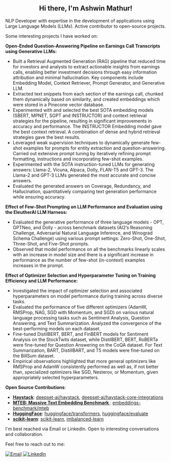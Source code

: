 <h2 align="center"> Hi there, I'm Ashwin Mathur!</h2>

NLP Developer with expertise in the development of applications using Large Language Models (LLMs). Active contributor to open-source projects.

Some interesting projects I have worked on:

**Open-Ended Question-Answering Pipeline on Earnings Call Transcripts using Generative LLMs:**

- Built a Retrieval Augmented Generation (RAG) pipeline that reduced time for investors and analysts to extract actionable insights from earnings calls, enabling better investment decisions through easy information attribution and minimal hallucination. Key components include Embedding Model, Context Retriever, Prompt Generator, and Generative LLM.
- Extracted text snippets from each section of the earnings call, chunked them dynamically based on similarity, and created embeddings which were stored in a Pinecone vector database.
- Experimented with and selected the best SOTA embedding models (SBERT, MPNET, SGPT and INSTRUCTOR) and context retrieval strategies for the pipeline, resulting in significant improvements in accuracy and performance. The INSTRUCTOR Embedding model gave the best context retrieval. A combination of dense and hybrid retrieval strategies gave the best results. 
- Leveraged weak supervision techniques to dynamically generate few-shot examples for prompts for entity extraction and question-answering. Carried out extensive prompt tuning by iteratively refining prompt formatting, instructions and incorporating few-shot examples.
- Experimented with the SOTA instruction-tuned LLMs for generating answers: Llama-2, Vicuna, Alpaca, Dolly, FLAN-T5 and GPT-3. The Llama-2 and GPT-3 LLMs generated the most accurate and concise answers.
- Evaluated the generated answers on Coverage, Redundancy, and Hallucination, quantitatively comparing text generation performance while ensuring accuracy.

**Effect of Few-Shot Prompting on LLM Performance and Evaluation using the EleutherAI LLM Harness:**

- Evaluated the generative performance of three language models - OPT, GPTNeo, and Dolly - across benchmark datasets (AI2’s Reasoning Challenge, Adversarial Natural Language Inference, and Winograd Schema Challenge) using various prompt settings: Zero-Shot, One-Shot, Three-Shot, and Five-Shot prompts.
- Observed that model performance on all the benchmarks linearly scales with an increase in model size and there is a significant increase in performance as the number of few-shot (in-context) examples increases in the prompt.

**Effect of Optimizer Selection and Hyperparameter Tuning on Training Efficiency and LLM Performance:**

- Investigated the impact of optimizer selection and associated hyperparameters on model performance during training across diverse tasks.
- Evaluated the performance of five different optimizers (AdamW, RMSProp, NAG, SGD with Momentum, and SGD) on various natural language processing tasks such as Sentiment Analysis, Question Answering, and Text Summarization. Analyzed the convergence of the best-performing models on each dataset.
- Fine-tuned DistilBERT, BERT, and FinBERT models for Sentiment Analysis on the StockTwits dataset, while DistilBERT, BERT, RoBERTa were fine-tuned for Question Answering on the CoQA dataset. For Text Summarization, BART, DistillBART, and T5 models were fine-tuned on the BillSum dataset.
- Empirical observations highlighted that more general optimizers like RMSProp and AdamW consistently performed as well as, if not better than, specialized optimizers like SGD, Nesterov, or Momentum, given appropriately selected hyperparameters.


**Open Source Contributions**:
  - **[Haystack](https://github.com/deepset-ai/haystack)**: [deepset-ai/haystack](https://github.com/deepset-ai/haystack/pulls?q=is%3Apr+author%3Aawinml+is%3Aclosed+sort%3Aupdated-desc), [deepset-ai/haystack-core-integrations](https://github.com/deepset-ai/haystack-core-integrations/pulls?q=is%3Apr+author%3Aawinml+is%3Aclosed+sort%3Aupdated-desc)
  - **[MTEB: Massive Text Embedding Benchmark ](https://github.com/embeddings-benchmark/mteb)**: [embeddings-benchmark/mteb](https://github.com/embeddings-benchmark/mteb/pulls?q=is%3Apr+author%3Aawinml+is%3Aclosed+sort%3Aupdated-desc)
  - **[HuggingFace](https://github.com/huggingface)**: [huggingface/transformers](https://github.com/huggingface/transformers/pulls?q=is%3Apr+author%3Aawinml+is%3Aclosed+sort%3Acomments-desc), [huggingface/evaluate](https://github.com/huggingface/evaluate/pulls?q=is%3Apr+author%3Aawinml+is%3Aclosed+sort%3Acomments-desc)
  - **[scikit-learn](https://github.com/scikit-learn)**: [scikit-learn](https://github.com/scikit-learn/scikit-learn/pulls?q=is%3Apr+author%3Aawinml+is%3Aclosed+sort%3Acomments-desc), [imbalanced-learn](https://github.com/scikit-learn-contrib/imbalanced-learn/pulls?q=is%3Apr+is%3Aclosed+author%3Aawinml)

I'm best reached via Email or LinkedIn. Open to interesting conversations and collaboration. 

Feel free to reach out to me:  &nbsp;

<a href="mailto:ashwinmathur.business@gmail.com"><img src="https://img.shields.io/badge/Email-grey?style=for-the-badge&logo=Gmail" alt="Email" href="mailto:ashwinmathur.business@gmail.com"></a>
<a href="https://www.linkedin.com/in/ashwin-mathur-ds/"><img src="https://img.shields.io/badge/LinkedIn-blue?style=for-the-badge&logo=LinkedIn" alt="LinkedIn" href="https://www.linkedin.com/in/ashwin-mathur-ds/"></a>


<!--
  Title: Ashwin Mathur Github
  Description: Data Science - Ashwin Mathur Github
  Author: awinml

**awinml/awinml** is a ✨ _special_ ✨ repository because its `README.md` (this file) appears on your GitHub profile.

Here are some ideas to get you started:



- 👯 I’m looking to collaborate on ...
- 🤔 I’m looking for help with ...
- 💬 Ask me about ...
- 📫 How to reach me: ...
- 😄 Pronouns: ...
- ⚡ Fun fact: ...

[![My GitHub Stats](https://github-readme-stats.vercel.app/api/?username=awinml&count_private=true&show_icons=true&hide_rank=true&hide=contribs&include_all_commits=true)]()

![](https://komarev.com/ghpvc/?username=awinml&color=green&style=for-the-badge&label=Profile+Views)

-->

